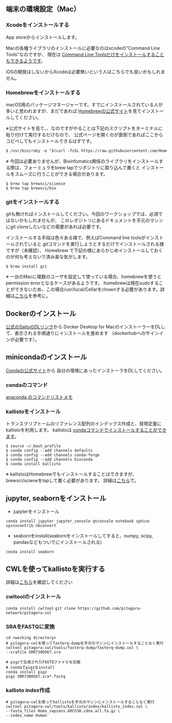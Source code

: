 ## 端末の環境設定（Mac）

### Xcodeをインストールする
App storeからインストールします。

Macの各種ライブラリのインストールに必要なのはxcodeの"Command Line Tools"なのですが、
現在は
[Command Line Toolsだけをインストールすることもできるようです](https://qiita.com/iwaseasahi/items/eb820762600c815ab100)。

iOSの開発はしないからXcodeは必要無いという人はこちらでも良いかもしれません。


### Homebrewをインストールする

macOS用のパッケージマネージャーです。すでにインストールされている人が多いと思われますが、まだであれば
[Homebrewの公式サイト](https://brew.sh/index_ja.html)を見てインストールしてください。

※公式サイトを見て、、なのですがやることは下記のスクリプトをターミナルに貼り付けて実行するだけなので、
公式ページを開くのが面倒であればここからコピペしてもインストールできるはずです。
```markdown
$ /usr/bin/ruby -e "$(curl -fsSL https://raw.githubusercontent.com/Homebrew/install/master/install)"
```

※ 今回は必要ありませんが、Bioinfomatics関係のライブラリをインストールする際は、フォーミュラをbrew tapでリポジトリに取り込んで置くと
インストールをスムーズに行うことができる場合があります。
```
$ brew tap brewsci/science
$ brew tap brewsci/bio

```

### gitをインストールする

gitも無ければインストールしてください。今回のワークショップでは、必須ではないかもしれませんが、
このレポジトリにあるドキュメントを手元のマシンにgit cloneしたいなどの需要があれば必要です。

インストールする手段は色々ある様で、例えばCommand line toolsがインストールされていると
gitコマンドを実行しようとするだけでインストールされる様ですが（未確認）、
Homebrew で下記の様にあらかじめインストールしておくのが何も考えないで済み楽な気がします。

```
$ brew install git
```
※ 一台のMacに複数のユーザを設定して使っている場合、homebrewを使うとpermission errorとなるケースがあるようです。
homebrewは現在sudoすることができないため、この場合/usr/local/Cellarをchownする必要があります。詳細は[こちら](https://qiita.com/HIROSHI-1403/items/c90699c1a3f3bd9d63f9)を参考に。

## Dockerのインストール
[公式のSaitoのDLリンク](https://docs.docker.com/docker-for-mac/install/)から
Docker Desktop for MacのインストーラーをDLして、表示される手順通りにインストールを進めます
（dockerhubへのサインインが必要です）。


## minicondaのインストール
[Condaの公式サイト](https://docs.conda.io/en/latest/miniconda.html)から
自分の環境にあったインストーラをDLしてください。

### condaのコマンド
[anaconda のコマンドリストメモ](https://qiita.com/natsuriver/items/4ae6eed5f47e34817090)

### kallistoをインストール

トランスクリプトームのリファレンス配列のインデックス作成と、発現定量にkallistoを利用します。
kallistoは [condaコマンドでインストールすることができます](https://bioconda.github.io/recipes/kallisto/README.html)。

```
$ source ~/.bash_profile
$ conda config --add channels defaults
$ conda config --add channels conda-forge
$ conda config --add channels bioconda
$ conda install kallisto
```

※ kallistoはHomebrewでもインストールすることはできますが、brewsci/scieneをtapして置く必要があります。
詳細は[こちら](https://qiita.com/epsilonminder/items/e3b1fc00edb63cb3a32b)で。


## jupyter, seabornをインストール

- jupyterをインストール
```
conda install jupyter jupyter_console qtconsole notebook sphinx spinxcontrib nbconvert
```
- seabornをinstall(seabornをインストールしてすると、numpy, scipy, pandasなどもついでにインストールされる)
```
conda install seaborn
```

## CWLを使ってkallistoを実行する

詳細は[こちら](http://bonohu.jp/blog/running-kallisto-via-cwl.html)を確認してください

### cwltoolのインストール

`conda install cwltool`
`git clone https://github.com/pitagora-network/pitagora-cwl`

### SRAをFASTQに変換
```
cd <working directory>
# pitagora-cwlを使ってfasterq-dumpを手元のマシンにインストールすることなく実行
cwltool pitagora-cwl/tools/fasterq-dump/fasterq-dump.cwl \
--srafile SRR7300567.sra

# pigzで生成されたFASTQファイルを圧縮
# condaでpigzをinstall
conda install pigz
pigz SRR7300567.sra*.fastq
```

### kallisto index作成

```
# pitagora-cwlを使ってkallistoを手元のマシンにインストールすることなく実行
cwltool pitagora-cwl/tools/kallisto/index/kallisto_index.cwl \
--fasta_files Homo_sapiens.GRCh38.cdna.all.fa.gz \
--index_name Human
```

